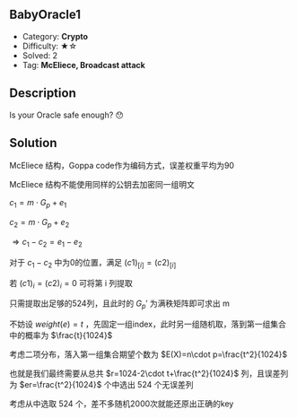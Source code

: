 ## BabyOracle1

+ Category: **Crypto**
+ Difficulty: ★☆
+ Solved: 2
+ Tag: **McEliece, Broadcast attack**

## Description

Is your Oracle safe enough? 😯

## Solution

McEliece 结构，Goppa code作为编码方式，误差权重平均为90

McEliece 结构不能使用同样的公钥去加密同一组明文

$c_1=m\cdot G_p+e_1$

$c_2=m\cdot G_p+e_2$

$\Rightarrow c_1-c_2=e_1-e_2$

对于 $c_1-c_2$ 中为0的位置，满足 $(c1)_{[i]}=(c2)_{[i]}$ 

若 $(c1)_{i}=(c2)_{i}=0$ 可将第 i 列提取

只需提取出足够的524列，且此时的 $G_p'$ 为满秩矩阵即可求出 m

不妨设 $weight(e)=t$  ，先固定一组index，此时另一组随机取，落到第一组集合中的概率为 $\frac{t}{1024}$

考虑二项分布，落入第一组集合期望个数为 $E(X)=n\cdot p=\frac{t^2}{1024}$

也就是我们最终需要从总共 $r=1024-2\cdot t+\frac{t^2}{1024}$ 列，且误差列为 $er=\frac{t^2}{1024}$ 个中选出 524 个无误差列

考虑从中选取 524 个，差不多随机2000次就能还原出正确的key
